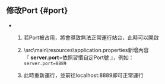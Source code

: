 ## 修改Port {#port}

* 1. 若Port被占用，將會導致無法正常運行站台，此時可以開啟
  2. \src\main\resources\application.properties新增內容  
     『 **server.port**=依照習慣自定Port號 』，例如：  
     `server.port=8889`

  3. 此時重新運行，並前往localhost:8889即可正常運行



